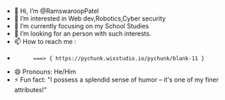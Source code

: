 - 👋 Hi, I’m @RamswaroopPatel
- 👀 I’m interested in Web dev,Robotics,Cyber security
- 🌱 I’m currently focusing on my School Studies
- 💞️ I’m looking for an person with such interests.
- 📫 How to reach me :
-           ===> { https://pychunk.wixstudio.io/pychunk/blank-11 }
- 😄 Pronouns: He/Him
- ⚡ Fun fact: "I possess a splendid sense of humor – it's one of my finer attributes!"

<!---
RamswaroopPatel/RamswaroopPatel is a ✨ special ✨ repository because its `README.md` (this file) appears on your GitHub profile.
You can click the Preview link to take a look at your changes.
--->
